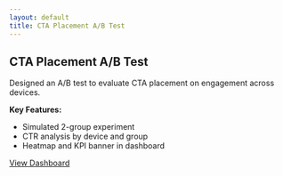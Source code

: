 ```yaml
---
layout: default
title: CTA Placement A/B Test
---
```


## CTA Placement A/B Test

Designed an A/B test to evaluate CTA placement on engagement across devices.

**Key Features:**
- Simulated 2-group experiment
- CTR analysis by device and group
- Heatmap and KPI banner in dashboard

[View Dashboard](https://alecia-code.github.io/assets/cta-ab-test.html)
